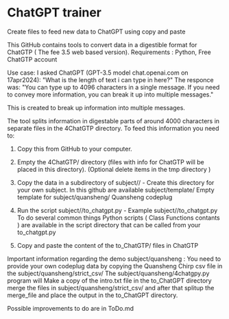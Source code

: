 # ChatGPT trainer
Create files to feed new data to ChatGPT using copy and paste

This GitHub contains tools to convert data in a digestible format for ChatGTP ( The fee 3.5 web based version).
Requirements : Python,  Free ChatGTP account

Use case:
I asked ChatGPT (GPT-3.5 model chat.openai.com on 17apr2024): 
"What is the length of text i can type in here?"
The responce was:
"You can type up to 4096 characters in a single message. If you need to convey more information, you can break it up into multiple messages."


This is created to break up information into multiple messages.

The tool splits information in digestable parts of around 4000 characters in separate files in the 4ChatGTP directory.
To feed this information you need to:
1) Copy this from GitHub to your computer. 
2) Empty the 4ChatGTP/ directory  (files with info for ChatGTP will be placed in this directory).
		(Optional delete items in the tmp directory )
3) Copy the data in a subdirectory of subject/<yoursubject>/    -  Create this directory for your own subject. 
																	In this github are available
																			subject/template/	Empty template for <yoursunject>
																			subject/quansheng/  Quansheng codeplug 

4) Run the  script subject/<yoursubject>/to_chatgpt.py            -  Example subject/<yoursubject>/to_chatgpt.py  
	To do several common things Python scripts ( Class Functions contants ) are available in the script directory that can be called from your to_chatgpt.py  

5) Copy and paste the content of the to_ChatGTP/ files in ChatGTP

Important information regarding the demo  subject/quansheng : 
You need to provide your own codeplug data by copying the Quansheng Chirp csv file in the subject/quansheng/strict_csv/
The subject/quansheng/4chatgpy.py program will 
Make a copy of the intro.txt file in the to_ChatGPT directory
merge the files in subject/quansheng/strict_csv/ and after that splitup the merge_file and place the output in the to_ChatGPT directory. 


Possible improvements to do are in ToDo.md
